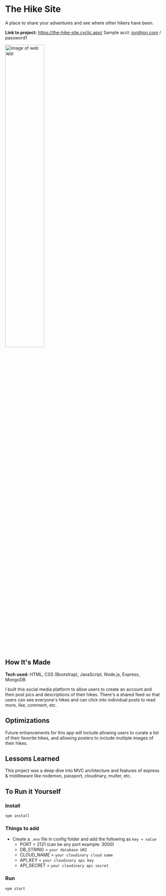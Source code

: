 # The Hike Site
A place to share your adventures and see where other hikers have been.

**Link to project:** https://the-hike-site.cyclic.app/
Sample acct: jon@jon.com / password1

<img alt="image of web app" src="https://brianandrewoneil.github.io/TicTacToe/img/theHikeSite.png" width=50%>

## How It's Made

**Tech used:** HTML, CSS (Bootstrap), JavaScript, Node.js, Express, MongoDB

I built this social media platform to allow users to create an account and then post pics and descriptions of their hikes. There's a shared feed so that users can see everyone's hikes and can click into individual posts to read more, like, comment, etc.

## Optimizations
Future enhancements for this app will include allowing users to curate a list of their favorite hikes, and allowing posters to include multiple images of their hikes.

## Lessons Learned
This project was a deep dive into MVC architecture and features of express & middleware like nodemon, passport, cloudinary, multer, etc.

## To Run it Yourself
### Install

`npm install`

### Things to add

- Create a `.env` file in config folder and add the following as `key = value`
  - PORT = 2121 (can be any port example: 3000)
  - DB_STRING = `your database URI`
  - CLOUD_NAME = `your cloudinary cloud name`
  - API_KEY = `your cloudinary api key`
  - API_SECRET = `your cloudinary api secret`

### Run

`npm start`


